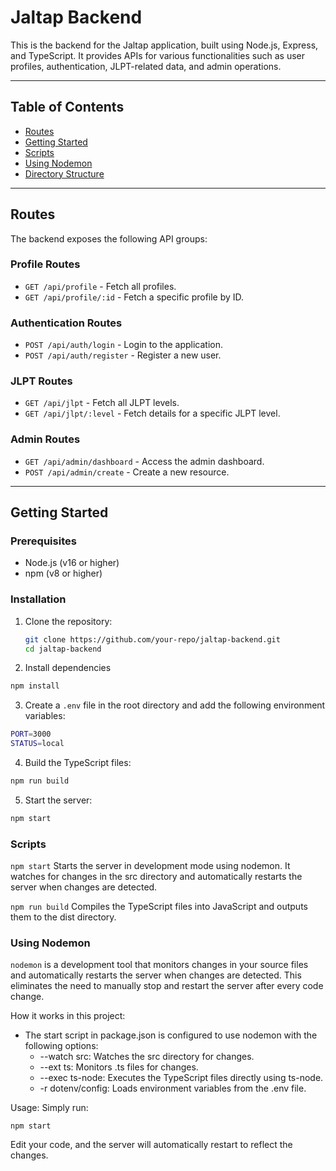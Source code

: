 # Jaltap Backend

This is the backend for the Jaltap application, built using Node.js, Express, and TypeScript. It provides APIs for various functionalities such as user profiles, authentication, JLPT-related data, and admin operations.

---

## Table of Contents
- [Routes](#routes)
- [Getting Started](#getting-started)
- [Scripts](#scripts)
- [Using Nodemon](#using-nodemon)
- [Directory Structure](#directory-structure)

---

## Routes

The backend exposes the following API groups:

### Profile Routes
- `GET /api/profile` - Fetch all profiles.
- `GET /api/profile/:id` - Fetch a specific profile by ID.

### Authentication Routes
- `POST /api/auth/login` - Login to the application.
- `POST /api/auth/register` - Register a new user.

### JLPT Routes
- `GET /api/jlpt` - Fetch all JLPT levels.
- `GET /api/jlpt/:level` - Fetch details for a specific JLPT level.

### Admin Routes
- `GET /api/admin/dashboard` - Access the admin dashboard.
- `POST /api/admin/create` - Create a new resource.

---

## Getting Started

### Prerequisites
- Node.js (v16 or higher)
- npm (v8 or higher)

### Installation
1. Clone the repository:
   ```bash
   git clone https://github.com/your-repo/jaltap-backend.git
   cd jaltap-backend
   ```
2. Install dependencies
```bash
npm install
```

3. Create a `.env` file in the root directory and add the following environment variables:
```bash
PORT=3000
STATUS=local
```

4. Build the TypeScript files:
```bash
npm run build
```

5. Start the server:
```bash
npm start
```

### Scripts
`npm start`
Starts the server in development mode using nodemon. It watches for changes in the src directory and automatically restarts the server when changes are detected.

`npm run build`
Compiles the TypeScript files into JavaScript and outputs them to the dist directory.

### Using Nodemon
`nodemon` is a development tool that monitors changes in your source files and automatically restarts the server when changes are detected. This eliminates the need to manually stop and restart the server after every code change.

How it works in this project:

- The start script in package.json is configured to use nodemon with the following options:
    - --watch src: Watches the src directory for changes.
    - --ext ts: Monitors .ts files for changes.
    - --exec ts-node: Executes the TypeScript files directly using ts-node.
    - -r dotenv/config: Loads environment variables from the .env file.

Usage: Simply run:

`npm start`

Edit your code, and the server will automatically restart to reflect the changes.

